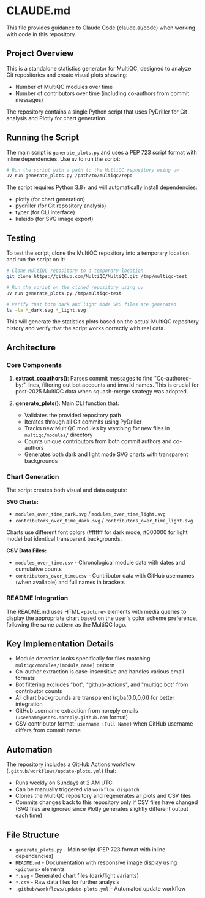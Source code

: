 # CLAUDE.md

This file provides guidance to Claude Code (claude.ai/code) when working with code in this repository.

## Project Overview

This is a standalone statistics generator for MultiQC, designed to analyze Git repositories and create visual plots showing:
- Number of MultiQC modules over time
- Number of contributors over time (including co-authors from commit messages)

The repository contains a single Python script that uses PyDriller for Git analysis and Plotly for chart generation.

## Running the Script

The main script is `generate_plots.py` and uses a PEP 723 script format with inline dependencies. Use `uv` to run the script:

```bash
# Run the script with a path to the MultiQC repository using uv
uv run generate_plots.py /path/to/multiqc/repo
```

The script requires Python 3.8+ and will automatically install dependencies:
- plotly (for chart generation)
- pydriller (for Git repository analysis)
- typer (for CLI interface)
- kaleido (for SVG image export)

## Testing

To test the script, clone the MultiQC repository into a temporary location and run the script on it:

```bash
# Clone MultiQC repository to a temporary location
git clone https://github.com/MultiQC/MultiQC.git /tmp/multiqc-test

# Run the script on the cloned repository using uv
uv run generate_plots.py /tmp/multiqc-test

# Verify that both dark and light mode SVG files are generated
ls -la *_dark.svg *_light.svg
```

This will generate the statistics plots based on the actual MultiQC repository history and verify that the script works correctly with real data.

## Architecture

### Core Components

1. **extract_coauthors()**: Parses commit messages to find "Co-authored-by:" lines, filtering out bot accounts and invalid names. This is crucial for post-2025 MultiQC data when squash-merge strategy was adopted.

2. **generate_plots()**: Main CLI function that:
   - Validates the provided repository path
   - Iterates through all Git commits using PyDriller
   - Tracks new MultiQC modules by watching for new files in `multiqc/modules/` directory
   - Counts unique contributors from both commit authors and co-authors
   - Generates both dark and light mode SVG charts with transparent backgrounds

### Chart Generation

The script creates both visual and data outputs:

**SVG Charts:**
- `modules_over_time_dark.svg` / `modules_over_time_light.svg`
- `contributors_over_time_dark.svg` / `contributors_over_time_light.svg`

Charts use different font colors (#ffffff for dark mode, #000000 for light mode) but identical transparent backgrounds.

**CSV Data Files:**
- `modules_over_time.csv` - Chronological module data with dates and cumulative counts
- `contributors_over_time.csv` - Contributor data with GitHub usernames (when available) and full names in brackets

### README Integration

The README.md uses HTML `<picture>` elements with media queries to display the appropriate chart based on the user's color scheme preference, following the same pattern as the MultiQC logo.

## Key Implementation Details

- Module detection looks specifically for files matching `multiqc/modules/[module_name]` pattern
- Co-author extraction is case-insensitive and handles various email formats
- Bot filtering excludes "bot", "github-actions", and "multiqc bot" from contributor counts
- All chart backgrounds are transparent (rgba(0,0,0,0)) for better integration
- GitHub username extraction from noreply emails (`username@users.noreply.github.com` format)
- CSV contributor format: `username (Full Name)` when GitHub username differs from commit name

## Automation

The repository includes a GitHub Actions workflow (`.github/workflows/update-plots.yml`) that:
- Runs weekly on Sundays at 2 AM UTC
- Can be manually triggered via `workflow_dispatch`
- Clones the MultiQC repository and regenerates all plots and CSV files
- Commits changes back to this repository only if CSV files have changed (SVG files are ignored since Plotly generates slightly different output each time)

## File Structure

- `generate_plots.py` - Main script (PEP 723 format with inline dependencies)
- `README.md` - Documentation with responsive image display using `<picture>` elements
- `*.svg` - Generated chart files (dark/light variants)
- `*.csv` - Raw data files for further analysis
- `.github/workflows/update-plots.yml` - Automated update workflow